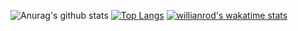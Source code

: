 ![Anurag's github stats](https://github-readme-stats.vercel.app/api?username=artix1500&show_icons=true&theme=dracula)
[![Top Langs](https://github-readme-stats.vercel.app/api/top-langs/?username=artix1500&hide=javascript,html)](https://github.com/artix1500/github-readme-stats)
[![willianrod's wakatime stats](https://github-readme-stats.vercel.app/api/wakatime?username=artix1500)](https://github.com/anuraghazra/github-readme-stats)
<!--
**Artix1500/Artix1500** is a ✨ _special_ ✨ repository because its `README.md` (this file) appears on your GitHub profile.

Here are some ideas to get you started:

- 🔭 I’m currently working on ...
- 🌱 I’m currently learning ...
- 👯 I’m looking to collaborate on ...
- 🤔 I’m looking for help with ...
- 💬 Ask me about ...
- 📫 How to reach me: ...
- 😄 Pronouns: ...
- ⚡ Fun fact: ...
-->
